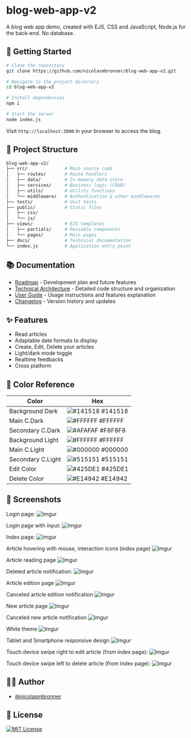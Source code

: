 # blog-web-app-v2

A blog web app demo, created with EJS, CSS and JavaScript, Node.js for the back-end. No database.

## 🚀 Getting Started

```bash
# Clone the repository
git clone https://github.com/nicolasmbronner/blog-web-app-v2.git

# Navigate to the project directory
cd blog-web-app-v2

# Install dependencies
npm i

# Start the server
node index.js
```

Visit `http://localhost:3000` in your browser to access the blog.

## 📂 Project Structure

```bash
blog-web-app-v2/
├── src/              # Main source code
│   ├── routes/       # Route handlers
│   ├── data/         # In-memory data store
│   ├── services/     # Business logic (CRUD)
│   ├── utils/        # Utility functions
│   └── middleware/   # Authentication & other middlewares
├── tests/            # Unit tests
├── public/           # Static files
│   ├── css/         
│   └── js/          
├── views/            # EJS templates
│   ├── partials/     # Reusable components
│   └── pages/        # Main pages
├── docs/             # Technical documentation
└── index.js          # Application entry point
```

## 📚 Documentation

- [Roadmap](ROADMAP.md) - Development plan and future features
- [Technical Architecture](docs/TECHNICAL.md) - Detailed code structure and organization
- [User Guide](docs/USER_GUIDE.md) - Usage instructions and features explanation
- [Changelog](CHANGELOG.md) - Version history and updates

## ✨ Features

- Read articles
- Adaptable date formats to display
- Create, Edit, Delete your articles
- Light/dark mode toggle
- Realtime feedbacks
- Cross platform

## 🎨 Color Reference

| Color             | Hex                                                                |
| ----------------- | ------------------------------------------------------------------ |
| Background Dark | ![#141518](https://placehold.co/10/141518/141518) #141518|
| Main C.Dark | ![#FFFFFF](https://placehold.co/10/FFFFFF/FFFFFF) #FFFFFF |
| Secondary C.Dark | ![#AFAFAF](https://placehold.co/10/F8F8F8/F8F8F8) #F8F8F8 |
| Background Light | ![#FFFFFF](https://placehold.co/10/FFFFFF/FFFFFF) #FFFFFF|
| Main C.Light | ![#000000](https://placehold.co/10/000000/000000) #000000 |
| Secondary C.Light | ![#515151](https://placehold.co/10/515151/515151) #515151 |
| Edit Color | ![#425DE1](https://placehold.co/10/425DE1/425DE1) #425DE1 |
| Delete Color | ![#E14942](https://placehold.co/10/E14942/E14942) #E14942 | 

## 📸 Screenshots

Login page:
![Imgur](https://i.imgur.com/9tFE16T.png)

Login page with input:
![Imgur](https://i.imgur.com/hHbb9on.png)

Index page:
![Imgur](https://i.imgur.com/D78cFqG.png)

Article hovering with mouse, interaction icons (index page)
![Imgur](https://i.imgur.com/LFwWG6H.png)

Article reading page
![Imgur](https://i.imgur.com/x04QIjJ.png)

Deleted article notification:
![Imgur](https://i.imgur.com/6RfjLnb.png)

Article edition page
![Imgur](https://i.imgur.com/A41H8yh.png)

Canceled article edition notification
![Imgur](https://i.imgur.com/bqDZ0dn.png)

New article page
![Imgur](https://i.imgur.com/XKKXaT3.png)

Canceled new article notification
![Imgur](https://i.imgur.com/cMy6XVI.png)

White theme
![Imgur](https://i.imgur.com/N99VRAH.png)

Tablet and Smartphone responsive design
![Imgur](https://i.imgur.com/TN6eBXZ.png)

Touch device swipe right to edit article (from index page):
![Imgur](https://i.imgur.com/jrevs4H.png)

Touch device swipe left to delete article (from index page):
![Imgur](https://i.imgur.com/gbb5JON.png)

## 👨‍💻 Author

- [@nicolasmbronner](https://github.com/nicolasmbronner)

## 📄 License

[![MIT License](https://img.shields.io/badge/License-MIT-green.svg)](https://choosealicense.com/licenses/mit/)